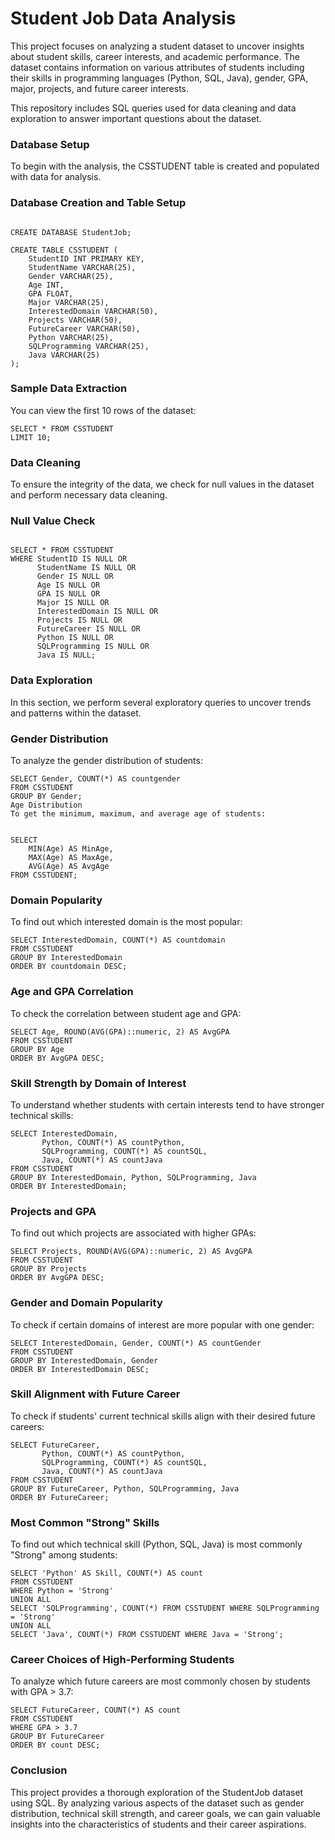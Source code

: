 # Student Job Data Analysis

This project focuses on analyzing a student dataset to uncover insights about student skills, career interests, and academic performance. The dataset contains information on various attributes of students including their skills in programming languages (Python, SQL, Java), gender, GPA, major, projects, and future career interests.

This repository includes SQL queries used for data cleaning and data exploration to answer important questions about the dataset.

### Database Setup
To begin with the analysis, the CSSTUDENT table is created and populated with data for analysis.

### Database Creation and Table Setup
```--sql

CREATE DATABASE StudentJob;

CREATE TABLE CSSTUDENT (
    StudentID INT PRIMARY KEY,
    StudentName VARCHAR(25),
    Gender VARCHAR(25),
    Age INT,
    GPA FLOAT,
    Major VARCHAR(25),
    InterestedDomain VARCHAR(50),
    Projects VARCHAR(50),
    FutureCareer VARCHAR(50),
    Python VARCHAR(25),
    SQLProgramming VARCHAR(25),
    Java VARCHAR(25)
);
 ```

### Sample Data Extraction
You can view the first 10 rows of the dataset:

```-- sql
SELECT * FROM CSSTUDENT
LIMIT 10;
```

### Data Cleaning
To ensure the integrity of the data, we check for null values in the dataset and perform necessary data cleaning.

### Null Value Check
```-- sql

SELECT * FROM CSSTUDENT
WHERE StudentID IS NULL OR 
      StudentName IS NULL OR 
      Gender IS NULL OR 
      Age IS NULL OR 
      GPA IS NULL OR 
      Major IS NULL OR 
      InterestedDomain IS NULL OR 
      Projects IS NULL OR 
      FutureCareer IS NULL OR 
      Python IS NULL OR 
      SQLProgramming IS NULL OR 
      Java IS NULL;
```

### Data Exploration
In this section, we perform several exploratory queries to uncover trends and patterns within the dataset.

### Gender Distribution
To analyze the gender distribution of students:

``` --sql
SELECT Gender, COUNT(*) AS countgender
FROM CSSTUDENT
GROUP BY Gender;
Age Distribution
To get the minimum, maximum, and average age of students:
```

``` --sql

SELECT 
    MIN(Age) AS MinAge,
    MAX(Age) AS MaxAge,
    AVG(Age) AS AvgAge
FROM CSSTUDENT;
```

### Domain Popularity
To find out which interested domain is the most popular:

``` --sql
SELECT InterestedDomain, COUNT(*) AS countdomain
FROM CSSTUDENT
GROUP BY InterestedDomain
ORDER BY countdomain DESC;
```

### Age and GPA Correlation
To check the correlation between student age and GPA:

```-- sql
SELECT Age, ROUND(AVG(GPA)::numeric, 2) AS AvgGPA
FROM CSSTUDENT
GROUP BY Age
ORDER BY AvgGPA DESC;
``` 
### Skill Strength by Domain of Interest
To understand whether students with certain interests tend to have stronger technical skills:

```-- sql
SELECT InterestedDomain, 
       Python, COUNT(*) AS countPython, 
       SQLProgramming, COUNT(*) AS countSQL, 
       Java, COUNT(*) AS countJava
FROM CSSTUDENT
GROUP BY InterestedDomain, Python, SQLProgramming, Java
ORDER BY InterestedDomain;
```

### Projects and GPA
To find out which projects are associated with higher GPAs:

```--sql
SELECT Projects, ROUND(AVG(GPA)::numeric, 2) AS AvgGPA
FROM CSSTUDENT
GROUP BY Projects
ORDER BY AvgGPA DESC;
```

### Gender and Domain Popularity
To check if certain domains of interest are more popular with one gender:

```-- sql
SELECT InterestedDomain, Gender, COUNT(*) AS countGender
FROM CSSTUDENT
GROUP BY InterestedDomain, Gender
ORDER BY InterestedDomain DESC;
```

### Skill Alignment with Future Career
To check if students' current technical skills align with their desired future careers:

```-- sql
SELECT FutureCareer, 
       Python, COUNT(*) AS countPython, 
       SQLProgramming, COUNT(*) AS countSQL, 
       Java, COUNT(*) AS countJava
FROM CSSTUDENT
GROUP BY FutureCareer, Python, SQLProgramming, Java
ORDER BY FutureCareer;
```

### Most Common "Strong" Skills
To find out which technical skill (Python, SQL, Java) is most commonly "Strong" among students:

```--sql
SELECT 'Python' AS Skill, COUNT(*) AS count
FROM CSSTUDENT
WHERE Python = 'Strong'
UNION ALL
SELECT 'SQLProgramming', COUNT(*) FROM CSSTUDENT WHERE SQLProgramming = 'Strong'
UNION ALL
SELECT 'Java', COUNT(*) FROM CSSTUDENT WHERE Java = 'Strong';
```

### Career Choices of High-Performing Students

To analyze which future careers are most commonly chosen by students with GPA > 3.7:

```--sql
SELECT FutureCareer, COUNT(*) AS count
FROM CSSTUDENT
WHERE GPA > 3.7
GROUP BY FutureCareer
ORDER BY count DESC;
```

### Conclusion
This project provides a thorough exploration of the StudentJob dataset using SQL. By analyzing various aspects of the dataset such as gender distribution, technical skill strength, and career goals, we can gain valuable insights into the characteristics of students and their career aspirations.

